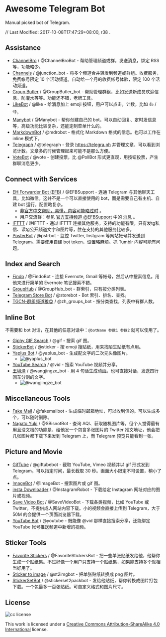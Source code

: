 # Awesome Telegram Bot



Manual picked bot of Telegram.

// Last Modified: 2017-10-08T17:47:29+08:00, r38 .



## Assistance

- [ChannelBro](https://t.me/ChannelBroBot) / @ChannelBroBot - 帮助管理频道或群，发送消息，绑定 RSS 等，功能略少。
- [Channels](https://t.me/junction_bot) / @junction_bot - 将多个频道合并转发到频道或群组。收费服务，免费帐号限定 10 个活动频道。自动给一个月的收费帐号体验，限定 100 个活动频道。
- [Group Butler](https://t.me/GroupButler_bot) / @GroupButler_bot - 帮助管理群组，比如发送新成员欢迎信息，防灌水等等。功能还不错，老牌工具。
- [LikeBot](https://t.me/like) / @like - 给消息加上 emoji 按钮，用户可以点击，计数，比如 👍 / 👎。
- [Manybot](https://t.me/Manybot) / @Manybot - 帮你创建自己的 bot，可以自动回复、定时发信息等，高级功能比较复杂，还能定制菜单什么的。
- [MarkdownBot](https://t.me/mdrobot) / @mdrobot - 格式化 Markdown 格式的信息。也可以工作在 inline 模式下。
- [Telegraph](https://t.me/telegraph) / @telegraph - 登录 https://telegra.ph 并管理文章，可以看到浏览计数。文章多的时候管理起来可能不是那么方便。
- [VoteBot](https://t.me/vote) / @vote - 创建投票，比 @PollBot 形式更直观，用按钮投票，产生群聊消息更少。



## Connect with Services

- [EH Forwarder Bot (EFB)](https://github.com/blueset/ehForwarderBot) / @EFBSupport - 连通 Telegram 与其他聊天工具，比如微信。这并不是一个可以直接使用的 bot，而是需要自己有主机、自建 bot 运行，配置略复杂。
  - [非官方中文帮助，易懂，内容可能略过时](https://blog.1a23.com/2017/01/09/EFB-How-to-Send-and-Receive-Messages-from-WeChat-on-Telegram-zh-CN/) 。
  - 用户交流群：参见 [官方支持频道 @EFBSupport](https://t.me/EFBSupport) 中的 [消息](https://t.me/EFBSupport/19) 。
- [IFTTT](https://t.me/IFTTT) / @IFTTT - 通过 IFTTT 连接其他服务，支持的功能有限，只有发tg私信、读tg公开频道文字和图片等，胜在支持的其他服务比较多。
- [PosterBot](https://t.me/pstrbot) / @pstrbot - 监控 Twitter, Instgram 等网站帐号并发送到 Telegram。需要使用自建 bot token，设置略麻烦。抓 Tumblr 内容可能有问题。



## Index and Search

- [Findo](https://t.me/FindoBot) / @FindoBot - 连接 Evernote, Gmail 等帐号，然后从中搜索信息。用他来进行简单的 Evernote 笔记搜索不错。
- [GroupHub](https://t.me/GroupHub_bot) / @GroupHub_bot - 群索引，只有按分类列表。
- [Telegram Store Bot](https://t.me/storebot) / @storebot - Bot 索引、排名、查找。
- [TGCN-群组频道狼😋](https://t.me/zh_groups_bot) / @zh_groups_bot - 按分类查找，列表中有群人数。



## Inline Bot

不需要和 bot 对话，在其他的任意对话中：`@botName 参数1 参数2` 就可以使用了。

- [Giphy GIF Search](https://t.me/gif) / @gif - 搜索 gif 图。
- [StickerBot](https://t.me/sticker) / @sticker - 按 emoji 搜贴纸，用来找陌生贴纸有点用。
- [Yaplus Bot](https://t.me/yaplus_bot) / @yaplus_bot - 生成配文字的二次元头像图片。
  - ![@yaplus_bot](https://user-images.githubusercontent.com/67877/31315285-c12991d8-ac47-11e7-81de-5c1dec14d378.png)
- [YouTube Search](https://t.me/vid) / @vid - 搜索 YouTube 视频并分享。
- [王境泽](https://t.me/wangjingze_bot) / @wangjingze_bot - 用 4 句话生成动画。也可直接对话，发送四行回车分割的文字。
  - ![@wangjingze_bot](https://user-images.githubusercontent.com/67877/31315439-3c5106cc-ac4b-11e7-85d6-808f9eb36809.gif)



## Miscellaneous Tools

- [Fake Mail](https://t.me/fakemailbot) / @fakemailbot - 生成临时邮箱地址，可以收到信的。可以生成多个，可以随时删除。
- [Nagato Yuki](https://t.me/SBisnotBot) / @SBisnotBot - 查询 AQI、获取随机图片等。但个人觉得最有用且没文档的功能是，给他发一个包含多张图片的 Twitter 推文地址，他会把几张图片都下载下来发到 Telegram 上，而 Telegram 预览只能看到一张。



## Picture and Movie

- [GifTube](https://t.me/giftubebot) / @giftubebot - 截取 YouTube, Vimeo 视频并以 gif 形式发到 Telegram。可以指定时间，最长截取 30 秒。画面大小限定不可设置，稍小了点。
- [ImageBot](https://t.me/imagebot) / @ImageBot - 搜索图片或 gif 图。
- [insta Downloader](https://t.me/InstagramRobot) / @InstagramRobot - 下载给定 Instagram 网址对应的图片或视频。
- [Save Video Bot](https://t.me/SaveVideoBot) / @SaveVideoBot - 下载各类视频，比如 YouTube 或 Twitter。不提供成人网站内容下载。小的视频会直接上传到 Telegram，大于 50M 的会提供一个页面浏览器下载。
- [YouTube Bot](https://t.me/youtube) / @youtube - 既能像 @vid 那样直接搜索分享，还能绑定 YouTube 帐号推送频道中新增的视频。



## Sticker Tools

- [Favorite Stickers](https://t.me/FavoriteStickersBot) / @FavoriteStickersBot - 把一些单张贴纸发给他，他帮你生成一个贴纸集。不过好像一个用户只支持一个贴纸集，如果能支持多个就相当好用了。
- [Sticker to image](https://t.me/st2imgbot) / @st2imgbot - 把单张贴纸转换成 png 图片。
- [StickerSetBot](https://t.me/stickerset2packbot) / @stickerset2packbot - 发给他贴纸，帮你转换成图片打包下载。一个包最多一百张贴纸。可自定义格式和图片尺寸。



## License

![cc license](https://i.creativecommons.org/l/by-sa/4.0/88x31.png)

This work is licensed under a [Creative Commons Attribution-ShareAlike 4.0 International](https://creativecommons.org/licenses/by-sa/4.0/) license.
